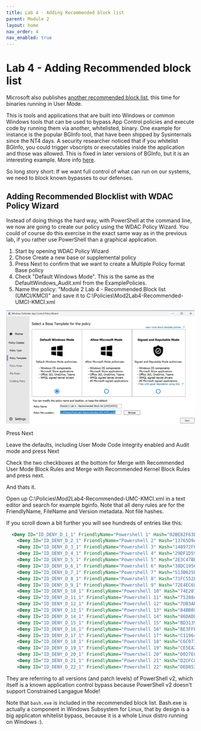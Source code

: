 ```yaml
---
title: Lab 4 - Adding Recommended block list
parent: Module 2
layout: home
nav_order: 4
nav_enabled: true
---
```



# Lab 4 - Adding Recommended block list

Microsoft also publishes [another recommended block list](https://learn.microsoft.com/en-us/windows/security/application-security/application-control/app-control-for-business/design/applications-that-can-bypass-appcontrol), this time for binaries running in User Mode.

This is tools and applications that are built into Windows or common Windows tools that can be used to bypass App Control policies and execute code by running them via another, whitelisted, binary. One example for instance is the popular BGInfo tool, that have been shipped by Sysinternals since the NT4 days. A security researcher noticed that if you whitelist BGInfo, you could trigger vbscripts or executables inside the application and those was allowed.
This is fixed in later versions of BGInfo, but it is an interesting example. More info [here](https://oddvar.moe/2017/05/18/bypassing-application-whitelisting-with-bginfo/). 

So long story short: If we want full control of what can run on our systems, we need to block known bypasses to our defenses.

## Adding Recommended Blocklist with WDAC Policy Wizard

Instead of doing things the hard way, with PowerShell at the command line, we now are going to create our policy using the WDAC Policy Wizard. You could of course do this exercise in the exact same way as in the previous lab, if you rather use PowerShell than a graphical application.


1. Start by opening WDAC Policy Wizard
2. Chose Create a new base or supplemental policy
3. Press Next to confirm that we want to create a Multiple Policy format Base policy
4. Check "Default Windows Mode". This is the same as the DefaultWindows_Audit.xml from the ExamplePolicies.
5. Name the policy: "Module 2 Lab 4 - Recommended Block list (UMCI/KMCI)" and save it to C:\Policies\Mod2Lab4-Recommended-UMCI-KMCI.xml


![WDACWizard](/img/mod2-lab4-img1.jpg)

Press Next

Leave the defaults, including User Mode Code Integrity enabled and Audit mode and press Next

Check the two checkboxes at the bottom for Merge with Recommended User Mode Block Rules and Merge with Recommended Kernel Block Rules and press next.

And thats it. 

Open up C:\Policies\Mod2Lab4-Recommended-UMC-KMCI.xml in a text editor and search for example bginfo. Note that all deny rules are for the FriendlyName, FileName and Version metadata. Not file hashes.

If you scroll down a bit further you will see hundreds of entries like this:

```xml
  <Deny ID="ID_DENY_D_1_1" FriendlyName="Powershell 1" Hash="02BE82F63EE962BCD4B8303E60F806F6613759C6" />
    <Deny ID="ID_DENY_D_2_1" FriendlyName="Powershell 2" Hash="13765D9A16CC46B2113766822627F026A68431DF" />
    <Deny ID="ID_DENY_D_3_1" FriendlyName="Powershell 3" Hash="148972F670E18790D62D753E01ED8D22B351A57E45544D88ACE380FEDAF24A40" />
    <Deny ID="ID_DENY_D_4_1" FriendlyName="Powershell 4" Hash="29DF1D593D0D7AB365F02645E7EF4BCCA060763A" />
    <Deny ID="ID_DENY_D_5_1" FriendlyName="Powershell 5" Hash="2E3C47BBE1BA99842EE187F756CA616EFED61B94" />
    <Deny ID="ID_DENY_D_6_1" FriendlyName="Powershell 6" Hash="38DC1956313B160696A172074C6F5DA9852BF508F55AFB7FA079B98F2849AFB5" />
    <Deny ID="ID_DENY_D_7_1" FriendlyName="Powershell 7" Hash="513B625EA507ED9CE83E2FB2ED4F3D586C2AA379" />
    <Deny ID="ID_DENY_D_8_1" FriendlyName="Powershell 8" Hash="71FC552E66327EDAA72D72C362846BD80CB65EECFAE95C4D790C9A2330D95EE6" />
    <Deny ID="ID_DENY_D_9_1" FriendlyName="Powershell 9" Hash="72E4EC687CFE357F3E681A7500B6FF009717A2E9538956908D3B52B9C865C189" />
    <Deny ID="ID_DENY_D_10_1" FriendlyName="Powershell 10" Hash="74E207F539C4EAC648A5507EB158AEE9F6EA401E51808E83E73709CFA0820FDD" />
    <Deny ID="ID_DENY_D_11_1" FriendlyName="Powershell 11" Hash="75288A0CF0806A68D8DA721538E64038D755BBE74B52F4B63FEE5049AE868AC0" />
    <Deny ID="ID_DENY_D_12_1" FriendlyName="Powershell 12" Hash="7DB3AD53985C455990DD9847DE15BDB271E0C8D1" />
    <Deny ID="ID_DENY_D_13_1" FriendlyName="Powershell 13" Hash="84BB081141DA50B3839CD275FF34854F53AECB96CA9AEB8BCD24355C33C1E73E" />
    <Deny ID="ID_DENY_D_14_1" FriendlyName="Powershell 14" Hash="86DADE56A1DBAB6DDC2769839F89244693D319C6" />
    <Deny ID="ID_DENY_D_15_1" FriendlyName="Powershell 15" Hash="BD3139CE7553AC7003C96304F08EAEC2CDB2CC6A869D36D6F1E478DA02D3AA16" />
    <Deny ID="ID_DENY_D_16_1" FriendlyName="Powershell 16" Hash="BE3FFE10CDE8B62C3E8FD4D8198F272B6BD15364A33362BB07A0AFF6731DABA1" />
    <Deny ID="ID_DENY_D_17_1" FriendlyName="Powershell 17" Hash="C1196433541B87D22CE2DD19AAAF133C9C13037A" />
    <Deny ID="ID_DENY_D_18_1" FriendlyName="Powershell 18" Hash="C6C073A80A8E76DC13E724B5E66FE4035A19CCA0C1AF3FABBC18E5185D1B66CB" />
    <Deny ID="ID_DENY_D_19_1" FriendlyName="Powershell 19" Hash="CE5EA2D29F9DD3F15CF3682564B0E765ED3A8FE1" />
    <Deny ID="ID_DENY_D_20_1" FriendlyName="Powershell 20" Hash="D027E09D9D9828A87701288EFC91D240C0DEC2C3" />
    <Deny ID="ID_DENY_D_21_1" FriendlyName="Powershell 21" Hash="D2CFC8F6729E510AE5BA9BECCF37E0B49DDF5E31" />
    <Deny ID="ID_DENY_D_22_1" FriendlyName="Powershell 22" Hash="DED853481A176999723413685A79B36DD0F120F9" />
```

They are referring to all versions (and patch levels) of PowerShell v2, which itself is a known application control bypass because PowerShell v2 doesn't support Constrained Langague Mode!



Note that `bash.exe` is included in the recommended block list. Bash.exe is actually a component in Windows Subsystem for Linux, that by design is a big applicaton whitelist bypass, because it is a whole Linux distro running on Windows :).